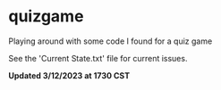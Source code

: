 # quizgame
Playing around with some code I found for a quiz game

See the 'Current State.txt' file for current issues.  

**Updated 3/12/2023 at 1730 CST**
